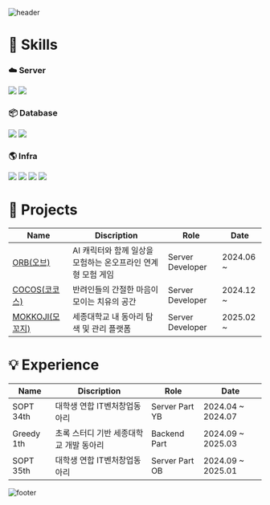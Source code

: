 ![header](https://capsule-render.vercel.app/api?type=waving&color=gradient&customColorList=13&height=200&text=Uijin%20Kim%20|%20김의진&fontSize=50&fontAlign=68&fontAlignY=36)

# 🔧 Skills
### ☁️ Server
<img src="https://img.shields.io/badge/java-%23007396.svg?&style=for-the-badge&logo=java&logoColor=white"/> <img src="https://img.shields.io/badge/spring-%236DB33F.svg?&style=for-the-badge&logo=spring&logoColor=white"/>

### 📦 Database
<img src="https://img.shields.io/badge/mysql-%234479A1.svg?&style=for-the-badge&logo=mysql&logoColor=white"/> <img src="https://img.shields.io/badge/redis-%23DC382D.svg?&style=for-the-badge&logo=redis&logoColor=white" /> 

### 🌎 Infra
<img src="https://img.shields.io/badge/amazon%20aws-%23232F3E.svg?&style=for-the-badge&logo=amazon%20aws&logoColor=white" /> <img src="https://img.shields.io/badge/docker-%232496ED.svg?&style=for-the-badge&logo=docker&logoColor=white" /> <img src="https://img.shields.io/badge/github%20actions-%232088FF.svg?&style=for-the-badge&logo=github%20actions&logoColor=white" /> <img src="https://img.shields.io/badge/nginx-%23269539.svg?&style=for-the-badge&logo=nginx&logoColor=white" />

# 📁 Projects
|Name|Discription|Role|Date|
|--|--|--|--|
[ORB(오브)](https://github.com/) | AI 캐릭터와 함께 일상을 모험하는 온오프라인 연계형 모험 게임 | Server Developer | 2024.06 ~
[COCOS(코코스)](https://github.com/) | 반려인들의 간절한 마음이 모이는 치유의 공간 | Server Developer | 2024.12 ~
[MOKKOJI(모꼬지)](https://github.com/) | 세종대학교 내 동아리 탐색 및 관리 플랫폼 | Server Developer | 2025.02 ~ 

# 💡 Experience
|Name|Discription|Role|Date|
|--|--|--|--|
|SOPT 34th | 대학생 연합 IT벤처창업동아리 | Server Part YB | 2024.04 ~ 2024.07
|Greedy 1th | 초록 스터디 기반 세종대학교 개발 동아리 | Backend Part | 2024.09 ~ 2025.03
|SOPT 35th | 대학생 연합 IT벤처창업동아리 | Server Part OB | 2024.09 ~ 2025.01

![footer](https://capsule-render.vercel.app/api?type=waving&color=gradient&customColorList=13&section=footer)
